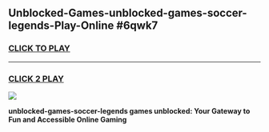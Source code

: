 
## Unblocked-Games-unblocked-games-soccer-legends-Play-Online #6qwk7
<h3>
<a href="https://news.freeplayer.one?title=unblocked-games-soccer-legends&ref=3">CLICK TO PLAY</a></h3>
<hr>

<h3>
<a href="https://news.freeplayer.one?title=unblocked-games-soccer-legends&ref=3">CLICK 2 PLAY</a>
  
</h3>

<a href="https://news.freeplayer.one?title=unblocked-games-soccer-legends&ref=3"><img src="https://clearcache.store/games.png"></a>


**unblocked-games-soccer-legends games unblocked: Your Gateway to Fun and Accessible Online Gaming**
